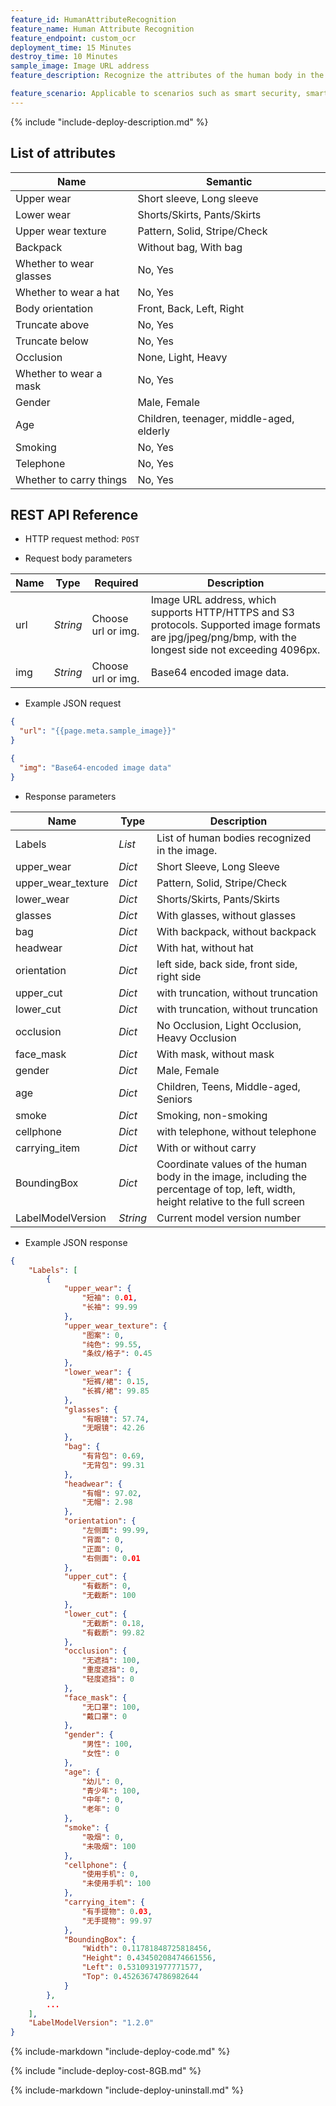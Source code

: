 ```yaml
---
feature_id: HumanAttributeRecognition
feature_name: Human Attribute Recognition
feature_endpoint: custom_ocr
deployment_time: 15 Minutes
destroy_time: 10 Minutes
sample_image: Image URL address
feature_description: Recognize the attributes of the human body in the image, and return the human body position coordinates and attribute analysis in each area, such as the semantic information of 16 attributes such as gender, age, and clothing.

feature_scenario: Applicable to scenarios such as smart security, smart retail, and pedestrian search.
---
```


{%
  include "include-deploy-description.md"
%}

## List of attributes

| Name     | Semantic          |
| ------ | ------------ |
| Upper wear | Short sleeve, Long sleeve |
| Lower wear | Shorts/Skirts, Pants/Skirts |
| Upper wear texture | Pattern, Solid, Stripe/Check |
| Backpack | Without bag, With bag |
| Whether to wear glasses | No, Yes |
| Whether to wear a hat | No, Yes |
| Body orientation | Front, Back, Left, Right |
| Truncate above | No, Yes |
| Truncate below | No, Yes |
| Occlusion | None, Light, Heavy |
| Whether to wear a mask | No, Yes |
| Gender | Male, Female |
| Age | Children, teenager, middle-aged, elderly |
| Smoking | No, Yes |
| Telephone | No, Yes |
| Whether to carry things | No, Yes |

## REST API Reference

- HTTP request method: `POST`

- Request body parameters

| **Name**  | **Type**  | **Required** |  **Description**  |
|----------|-----------|------------|------------|
| url | *String* |Choose url or img.|Image URL address, which supports HTTP/HTTPS and S3 protocols. Supported image formats are jpg/jpeg/png/bmp, with the longest side not exceeding 4096px.|
| img | *String* |Choose url or img.|Base64 encoded image data.|

- Example JSON request

``` json
{
  "url": "{{page.meta.sample_image}}"
}
```

``` json
{
  "img": "Base64-encoded image data"
}
```

- Response parameters

| **Name** | **Type** | **Description**  |
|----------|-----------|------------|
|Labels |*List* |List of human bodies recognized in the image.|
|upper_wear |*Dict* |Short Sleeve, Long Sleeve|
|upper_wear_texture |*Dict* |Pattern, Solid, Stripe/Check|
|lower_wear |*Dict* |Shorts/Skirts, Pants/Skirts|
|glasses |*Dict* |With glasses, without glasses|
|bag |*Dict* |With backpack, without backpack|
|headwear |*Dict* |With hat, without hat|
|orientation |*Dict* |left side, back side, front side, right side|
|upper_cut |*Dict* |with truncation, without truncation|
|lower_cut |*Dict* |with truncation, without truncation|
|occlusion |*Dict* |No Occlusion, Light Occlusion, Heavy Occlusion|
|face_mask |*Dict* |With mask, without mask|
|gender |*Dict* |Male, Female|
|age |*Dict* |Children, Teens, Middle-aged, Seniors|
|smoke |*Dict* |Smoking, non-smoking|
|cellphone |*Dict* |with telephone, without telephone|
|carrying_item |*Dict* |With or without carry|
|BoundingBox |*Dict* |Coordinate values of the human body in the image, including the percentage of top, left, width, height relative to the full screen|
|LabelModelVersion |*String* |Current model version number|

- Example JSON response

``` json
{
    "Labels": [
        {
            "upper_wear": {
                "短袖": 0.01, 
                "长袖": 99.99
            }, 
            "upper_wear_texture": {
                "图案": 0, 
                "纯色": 99.55, 
                "条纹/格子": 0.45
            }, 
            "lower_wear": {
                "短裤/裙": 0.15, 
                "长裤/裙": 99.85
            }, 
            "glasses": {
                "有眼镜": 57.74, 
                "无眼镜": 42.26
            }, 
            "bag": {
                "有背包": 0.69, 
                "无背包": 99.31
            }, 
            "headwear": {
                "有帽": 97.02, 
                "无帽": 2.98
            }, 
            "orientation": {
                "左侧面": 99.99, 
                "背面": 0, 
                "正面": 0, 
                "右侧面": 0.01
            }, 
            "upper_cut": {
                "有截断": 0, 
                "无截断": 100
            }, 
            "lower_cut": {
                "无截断": 0.18, 
                "有截断": 99.82
            }, 
            "occlusion": {
                "无遮挡": 100, 
                "重度遮挡": 0, 
                "轻度遮挡": 0
            }, 
            "face_mask": {
                "无口罩": 100, 
                "戴口罩": 0
            }, 
            "gender": {
                "男性": 100, 
                "女性": 0
            }, 
            "age": {
                "幼儿": 0, 
                "青少年": 100, 
                "中年": 0, 
                "老年": 0
            }, 
            "smoke": {
                "吸烟": 0, 
                "未吸烟": 100
            }, 
            "cellphone": {
                "使用手机": 0, 
                "未使用手机": 100
            }, 
            "carrying_item": {
                "有手提物": 0.03, 
                "无手提物": 99.97
            }, 
            "BoundingBox": {
                "Width": 0.11781848725818456, 
                "Height": 0.43450208474661556, 
                "Left": 0.5310931977771577, 
                "Top": 0.45263674786982644
            }
        }, 
        ...
    ], 
    "LabelModelVersion": "1.2.0"
}
```

{%
  include-markdown "include-deploy-code.md"
%}

{%
  include "include-deploy-cost-8GB.md"
%}

{%
  include-markdown "include-deploy-uninstall.md"
%}